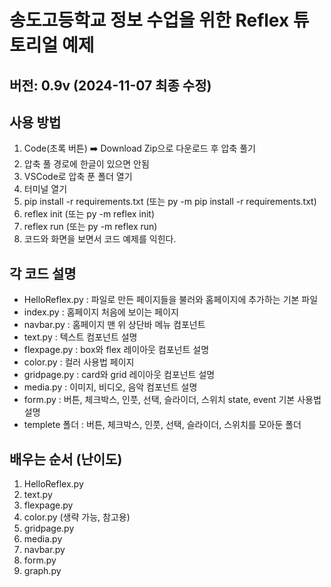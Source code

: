 # 송도고등학교 정보 수업을 위한 Reflex 튜토리얼 예제

## 버전: 0.9v (2024-11-07 최종 수정)

## 사용 방법

1. Code(초록 버튼)  ➡️ Download Zip으로 다운로드 후 압축 풀기
2. 압축 풀 경로에 한글이 있으면 안됨
3. VSCode로 압축 푼 폴더 열기
4. 터미널 열기
5. pip install -r requirements.txt (또는 py -m pip install -r requirements.txt)
6. reflex init (또는 py -m reflex init)
7. reflex run (또는 py -m reflex run)
8. 코드와 화면을 보면서 코드 예제를 익힌다.

## 각 코드 설명

- HelloReflex.py : 파일로 만든 페이지들을 불러와 홈페이지에 추가하는 기본 파일
- index.py : 홈페이지 처음에 보이는 페이지
- navbar.py : 홈페이지 맨 위 상단바 메뉴 컴포넌트
- text.py : 텍스트 컴포넌트 설명
- flexpage.py : box와 flex 레이아웃 컴포넌트 설명
- color.py : 컬러 사용법 페이지
- gridpage.py : card와 grid 레이아웃 컴포넌트 설명
- media.py : 이미지, 비디오, 음악 컴포넌트 설명
- form.py : 버튼, 체크박스, 인풋, 선택, 슬라이더, 스위치 state, event 기본 사용법 설명
- templete 폴더 : 버튼, 체크박스, 인풋, 선택, 슬라이더, 스위치를 모아둔 폴더

## 배우는 순서 (난이도)

1. HelloReflex.py
2. text.py
3. flexpage.py
4. color.py (생략 가능, 참고용)
5. gridpage.py
6. media.py
7. navbar.py
8. form.py
9. graph.py
